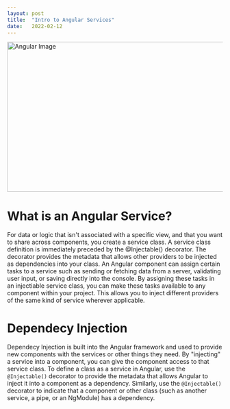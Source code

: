 ```yaml
---
layout: post
title:  "Intro to Angular Services"
date:   2022-02-12
---
```

<html>
<head>
<meta charset="utf-8">
<title>Intro to Angular Services</title>
<style></style>
</head>
<body>
<img src="https://i.ytimg.com/vi/htPYk6QxacQ/maxresdefault.jpg" alt="Angular Image" width="600" height="350">
<h1>What is an Angular Service?</h1>
<p>For data or logic that isn't associated with a specific view, and that you want to share across components, you create a service class. A service class definition is immediately preceded by the @Injectable() decorator. The decorator provides the metadata that allows other providers to be injected as dependencies into your class. An Angular component can assign certain tasks to a service such as sending or fetching data from a server, validating user input, or saving directly into the console. By assigning these tasks in an injectiable service class, you can make these tasks available to any component within your project. This allows you to inject different providers of the same kind of service wherever applicable.</p>

<h1>Dependecy Injection</h1>
<p>Dependecy Injection is built into the Angular framework and used to provide new components with the services or other things they need. By "injecting" a service into a component, you can give the component access to that service class. To define a class as a service in Angular, use the <code>@Injectable()</code> decorator to provide the metadata that allows Angular to inject it into a component as a dependency. Similarly, use the <code>@Injectable()</code> decorator to indicate that a component or other class (such as another service, a pipe, or an NgModule) has a dependency. </p>

</body>
</html>